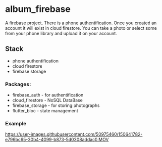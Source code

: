 # album_firebase

A firebase project. There is a phone authentification. Once you created an account it will exist in cloud firestore. You can take a photo or select some from your phone library and upload it on your account.

## Stack

- phone authentification 
- cloud firestore
- firebase storage

### Packages:

 - firebase_auth - for authentification
 - cloud_firestore - NoSQL DataBase 
 - firebase_storage - for storing photographs
 - flutter_bloc - state management

### Example

https://user-images.githubusercontent.com/50975460/150641782-e796bc65-30b4-4099-b873-5d0308addac0.MOV
